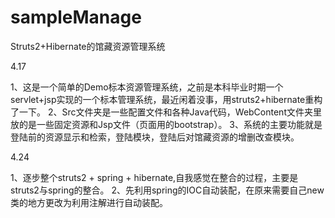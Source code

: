 # sampleManage
Struts2+Hibernate的馆藏资源管理系统

<p>4.17</p>
1、这是一个简单的Demo标本资源管理系统，之前是本科毕业时期一个servlet+jsp实现的一个标本管理系统，最近闲着没事，用struts2+hibernate重构了一下。</tr>
2、Src文件夹是一些配置文件和各种Java代码，WebContent文件夹里放的是一些固定资源和Jsp文件（页面用的bootstrap）。</tr>
3、系统的主要功能就是登陆前的资源显示和检索，登陆模块，登陆后对馆藏资源的增删改查模块。</tr>

<p>4.24</p>
1、逐步整个struts2 + spring + hibernate,自我感觉在整合的过程，主要是struts2与spring的整合。</tr>
2、先利用spring的IOC自动装配，在原来需要自己new类的地方更改为利用注解进行自动装配。</tr>
